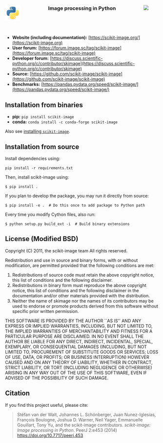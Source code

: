 <div align="center">
    <img src="https://media.giphy.com/media/tPjlmJzj9Z99vwF5dV/giphy.gif" width="50" align="right"/> 
    <img src="https://github.com/devicons/devicon/blob/master/icons/python/python-original.svg" width="50" align="left"/> 
    <h3>Image processing in Python</h3>
</div>

##

<br>
<br>


- **Website (including documentation):** [https://scikit-image.org/](https://scikit-image.org)
- **User forum:** [https://forum.image.sc/tag/scikit-image](https://forum.image.sc/tag/scikit-image)
- **Developer forum:** [https://discuss.scientific-python.org/c/contributor/skimage](https://discuss.scientific-python.org/c/contributor/skimage)
- **Source:** [https://github.com/scikit-image/scikit-image](https://github.com/scikit-image/scikit-image)
- **Benchmarks:** [https://pandas.pydata.org/speed/scikit-image/](https://pandas.pydata.org/speed/scikit-image/)

## Installation from binaries

- **pip:** `pip install scikit-image`
- **conda:** `conda install -c conda-forge scikit-image`

Also see [installing `scikit-image`](INSTALL.rst).

## Installation from source

Install dependencies using:

```
pip install -r requirements.txt
```

Then, install scikit-image using:

```
$ pip install .
```

If you plan to develop the package, you may run it directly from source:

```
$ pip install -e .  # Do this once to add package to Python path
```

Every time you modify Cython files, also run:

```
$ python setup.py build_ext -i  # Build binary extensions
```

## License (Modified BSD)

Copyright (C) 2011, the scikit-image team
All rights reserved.

Redistribution and use in source and binary forms, with or without
modification, are permitted provided that the following conditions are
met:

1.  Redistributions of source code must retain the above copyright
    notice, this list of conditions and the following disclaimer.
2.  Redistributions in binary form must reproduce the above copyright
    notice, this list of conditions and the following disclaimer in
    the documentation and/or other materials provided with the
    distribution.
3.  Neither the name of skimage nor the names of its contributors may be
    used to endorse or promote products derived from this software without
    specific prior written permission.

THIS SOFTWARE IS PROVIDED BY THE AUTHOR ``AS IS'' AND ANY EXPRESS OR
IMPLIED WARRANTIES, INCLUDING, BUT NOT LIMITED TO, THE IMPLIED
WARRANTIES OF MERCHANTABILITY AND FITNESS FOR A PARTICULAR PURPOSE ARE
DISCLAIMED. IN NO EVENT SHALL THE AUTHOR BE LIABLE FOR ANY DIRECT,
INDIRECT, INCIDENTAL, SPECIAL, EXEMPLARY, OR CONSEQUENTIAL DAMAGES
(INCLUDING, BUT NOT LIMITED TO, PROCUREMENT OF SUBSTITUTE GOODS OR
SERVICES; LOSS OF USE, DATA, OR PROFITS; OR BUSINESS INTERRUPTION)
HOWEVER CAUSED AND ON ANY THEORY OF LIABILITY, WHETHER IN CONTRACT,
STRICT LIABILITY, OR TORT (INCLUDING NEGLIGENCE OR OTHERWISE) ARISING
IN ANY WAY OUT OF THE USE OF THIS SOFTWARE, EVEN IF ADVISED OF THE
POSSIBILITY OF SUCH DAMAGE.

## Citation

If you find this project useful, please cite:

> Stéfan van der Walt, Johannes L. Schönberger, Juan Nunez-Iglesias,
> François Boulogne, Joshua D. Warner, Neil Yager, Emmanuelle
> Gouillart, Tony Yu, and the scikit-image contributors.
> _scikit-image: Image processing in Python_. PeerJ 2:e453 (2014)
> https://doi.org/10.7717/peerj.453
